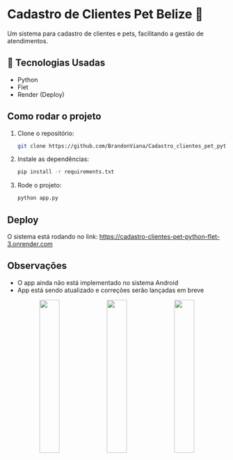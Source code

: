 # Cadastro de Clientes Pet Belize 🐾

Um sistema para cadastro de clientes e pets, facilitando a gestão de atendimentos.

## 🚀 Tecnologias Usadas
- Python
- Flet
- Render (Deploy)

## Como rodar o projeto
1. Clone o repositório:  
   ```sh
   git clone https://github.com/BrandonViana/Cadastro_clientes_pet_python_flet
2. Instale as dependências:
    ```sh
    pip install -r requirements.txt
3. Rode o projeto:
    ```sh
    python app.py

## Deploy
O sistema está rodando no link:
https://cadastro-clientes-pet-python-flet-3.onrender.com

## Observações
- O app ainda não está implementado no sistema Android
- App está sendo atualizado e correções serão lançadas em breve
  
<p align="center">
  <img src="Pagina principal.png" width="30%">
  <img src="Menu Lateral".png" width="30%">
  <img src="Histórico.png" width="30%">
</p>
